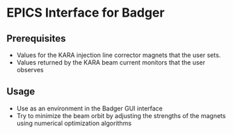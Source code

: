 # EPICS Interface for Badger

## Prerequisites

 - Values for the KARA injection line corrector magnets that the user sets.
 - Values returned by the KARA beam current monitors that the user observes

## Usage

 - Use as an environment in the Badger GUI interface
 - Try to minimize the beam orbit by adjusting the strengths of the magnets using numerical optimization algorithms
